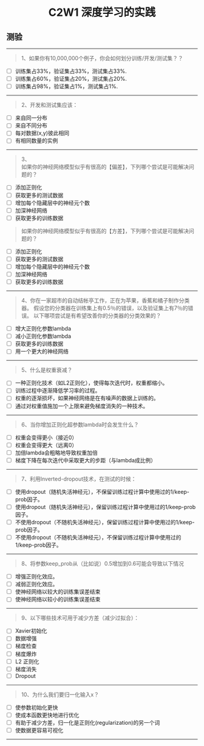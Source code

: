 <h1 align="center">C2W1 深度学习的实践</h1>

## 测验
___
> 1、如果你有10,000,000个例子，你会如何划分训练/开发/测试集？？
- [ ] 训练集占33%，验证集占33%，测试集占33%.
- [ ] 训练集占60%，验证集占20%，测试集占20%.
- [ ] 训练集占98%，验证集占1%，测试集占1%.
___
> 2、开发和测试集应该：
- [ ] 来自同一分布
- [ ] 来自不同分布
- [ ] 每对数据(x,y)彼此相同
- [ ] 有相同数量的实例
___
> 3、  
> 如果你的神经网络模型似乎有很高的【偏差】，下列哪个尝试是可能解决问题的？
- [ ] 添加正则化
- [ ] 获取更多的测试数据
- [ ] 增加每个隐藏层中的神经元个数
- [ ] 加深神经网络
- [ ] 获取更多的训练数据
> 如果你的神经网络模型似乎有很高的【方差】，下列哪个尝试是可能解决问题的？
- [ ] 添加正则化
- [ ] 获取更多的测试数据
- [ ] 增加每个隐藏层中的神经元个数
- [ ] 加深神经网络
- [ ] 获取更多的训练数据
___
> 4、你在一家超市的自动结帐亭工作，正在为苹果，香蕉和橘子制作分类器。 假设您的分类器在训练集上有0.5％的错误，以及验证集上有7％的错误。 以下哪项尝试是有希望改善你的分类器的分类效果的？
- [ ] 增大正则化参数lambda
- [ ] 减小正则化参数lambda
- [ ] 获取更多的训练数据
- [ ] 用一个更大的神经网络
___
> 5、什么是权重衰减？
- [ ] 一种正则化技术（如L2正则化），使得每次迭代时，权重都缩小。
- [ ] 训练过程中逐渐降低学习率的过程。
- [ ] 权重的逐渐损坏，如果神经网络是在有噪声的数据上训练的。
- [ ] 通过对权重值施加一个上限来避免梯度消失的一种技术。
___
> 6、当你增加正则化超参数lambda时会发生什么？
- [ ] 权重会变得更小（接近0）
- [ ] 权重会变得更大（远离0）
- [ ] 加倍lambda会粗略地导致权重加倍
- [ ] 梯度下降在每次迭代中采取更大的步距（与lambda成比例）
___
> 7、利用Inverted-dropout技术，在测试的时候：
- [ ] 使用dropout（随机失活神经元），不保留训练过程计算中使用过的1/keep-prob因子。
- [ ] 使用dropout（随机失活神经元），保留训练过程计算中使用过的1/keep-prob因子。
- [ ] 不使用dropout（不随机失活神经元），保留训练过程计算中使用过的1/keep-prob因子。
- [ ] 不使用dropout（不随机失活神经元），不保留训练过程计算中使用过的1/keep-prob因子。
___

> 8、将参数keep_prob从（比如说）0.5增加到0.6可能会导致以下情况
- [ ] 增强正则化效应。
- [ ] 减弱正则化效应。
- [ ] 使神经网络以较大的训练集误差结束    
- [ ] 使神经网络以较小的训练集误差结束
___
> 9、以下哪些技术可用于减少方差（减少过拟合）：
- [ ] Xavier初始化
- [ ] 数据增强
- [ ] 梯度检查
- [ ] 梯度爆炸
- [ ] L2 正则化
- [ ] 梯度消失
- [ ] Dropout
___
> 10、为什么我们要归一化输入x？
- [ ] 使参数初始化更快
- [ ] 使成本函数更快地进行优化
- [ ] 有助于减少方差，归一化是正则化(regularization)的另一个词
- [ ] 使数据更容易可视化
___